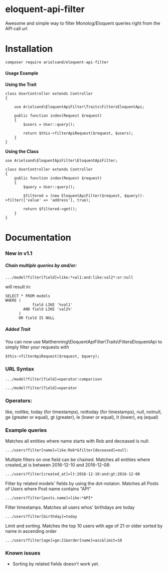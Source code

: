 # eloquent-api-filter
Awesome and simple way to filter Monolog/Eloquent queries right from the API call url


# Installation
```
composer require arielsand/eloquent-api-filter
```

#### Usage Example

**Using the Trait**
```
class UserController extends Controller
{  
    
    use Arielsand\EloquentApiFilter\Traits\FiltersEloquentApi;
    
    public function index(Request $request)
    {
        $users = User::query();
        
        return $this->filterApiRequest($request, $users);
    }
}
```

**Using the Class**
```
use Arielsand\EloquentApiFilter\EloquentApiFilter;

class UserController extends Controller
{    
    public function index(Request $request)
    {
        $query = User::query();
        
        $filtered = (new EloquentApiFilter($request, $query))->filter(['value' => 'address'], true);
        
        return $filtered->get();
    }
}
```

# Documentation

### New in v1.1

##### Chain multiple queries by and/or:
```
.../model?filter[field]=like:*val1:and:like:val2*:or:null
```
will result in:
```
SELECT * FROM models 
WHERE (
            field LIKE '%val1' 
        AND field LIKE 'val2%'
      )
      OR field IS NULL 
```

##### Added Trait

You can now use Matthenning\EloquentApiFilter\Traits\FiltersEloquentApi to simply filter your requests with
```
$this->filterApiRequest($request, $query);
```

### URL Syntax
`.../model?filter[field]=operator:comparison`

`.../model?filter[field]=operator`

### Operators:
like, notlike, today (for timestamps), nottoday (for timestamps), null, notnull,
ge (greater or equal), gt (greater), le (lower or equal), lt (lower), eq (equal)

### Example queries

Matches all entities where name starts with Rob and deceased is null:

`.../users?filter[name]=like:Rob*&filter[deceased]=null:`

Multiple filters on one field can be chained.
Matches all entities where created_at is between 2016-12-10 and 2016-12-08:

`.../users?filter[created_at]=lt:2016-12-10:and:gt:2016-12-08`

Filter by related models' fields by using the dot-notaion.
Matches all Posts of Users where Post name contains "API"

`.../users?filter[posts.name]=like:*API*`

Filter timestamps.
Matches all users whos' birthdays are today

`.../users?filter[birthday]=today`

Limit and sorting.
Matches the top 10 users with age of 21 or older sorted by name in ascending order

`.../users?filter[age]=ge:21&order[name]=asc&limit=10`

### Known issues

* Sorting by related fields doesn't work yet.
